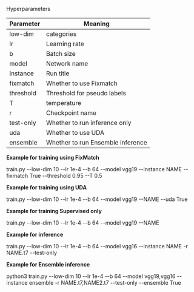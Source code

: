 ﻿Hyperparameters



|Parameter|Meaning|
| - | - |
|low-dim|categories|
|lr|Learning rate|
|b|Batch size|
|model|Network name|
|Instance|Run title|
|fixmatch|Whether to use Fixmatch|
|threshold|Threshold for pseudo labels|
|T|temperature|
|r|Checkpoint name|
|test-only|Whether to run inference only|
|uda|Whether to use UDA|
|ensemble|Whether to run Ensemble inference|
**Example for training using FixMatch**

train.py --low-dim 10 --lr 1e-4 --b 64 --model vgg19 --instance NAME --fixmatch True --threshold 0.95 --T 0.5

**Example for training using UDA**

train.py --low-dim 10 --lr 1e-4 --b 64 --model vgg19 --NAME --uda True

**Example for training Supervised only**

train.py --low-dim 10 --lr 1e-4 --b 64 --model vgg19 --NAME

**Example for inference**

train.py --low-dim 10 --lr 1e-4 --b 64 --model vgg16 --instance NAME -r NAME.t7 --test-only

**Example for Ensemble inference**

python3 train.py --low-dim 10 --lr 1e-4 --b 64 --model vgg19,vgg16 --instance ensemble -r NAME.t7,NAME2.t7 --test-only --ensemble True
